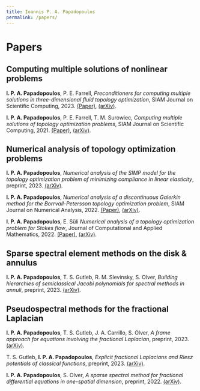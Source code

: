 ```yaml
---
title: Ioannis P. A. Papadopoulos
permalink: /papers/
---
```


# Papers

## Computing multiple solutions of nonlinear problems

<p> <b>I. P. A. Papadopoulos</b>, P. E. Farrell, <i>Preconditioners for computing multiple solutions in three-dimensional fluid topology optimization</i>, SIAM Journal on Scientific Computing, 2023. <a href="https://doi.org/10.1137/22M1478598">(Paper)</a>, <a href="https://arxiv.org/abs/2202.08248">(arXiv)</a>.</p>

<p> <b>I. P. A. Papadopoulos</b>, P. E. Farrell, T. M. Surowiec, <i>Computing multiple solutions of topology optimization problems</i>, SIAM Journal on Scientific Computing, 2021. <a href="https://doi.org/10.1137/20M1326209">(Paper)</a>, <a href="https://arxiv.org/abs/2004.11797">(arXiv)</a>.</p>

## Numerical analysis of topology optimization problems

<p> <b>I. P. A. Papadopoulos</b>, <i>Numerical analysis of the SIMP model for the topology optimization problem of minimizing compliance in linear elasticity</i>, preprint, 2023. <a href="https://arxiv.org/abs/2211.04249">(arXiv)</a>.</p>

<p> <b>I. P. A. Papadopoulos</b>, <i>Numerical analysis of a discontinuous Galerkin method for the Borrvall-Petersson topology optimization problem</i>, SIAM Journal on Numerical Analysis, 2022. <a href="https://doi.org/10.1137/21M1438943">(Paper)</a>, <a href="https://arxiv.org/abs/2108.03930">(arXiv)</a>.</p>

<p> <b>I. P. A. Papadopoulos</b>, E. Süli <i>Numerical analysis of a topology optimization problem for Stokes flow</i>, Journal of Computational and Applied Mathematics, 2022. <a href="https://doi.org/10.1016/j.cam.2022.114295">(Paper)</a>, <a href="https://arxiv.org/abs/2102.10408">(arXiv)</a>.</p>

## Sparse spectral element methods on the disk & annulus

<p> <b>I. P. A. Papadopoulos</b>, T. S. Gutleb, R. M. Slevinsky, S. Olver, <i>Building hierarchies of semiclassical Jacobi polynomials for spectral methods in annuli</i>, preprint, 2023. <a href="https://arxiv.org/abs/2310.07541">(arXiv)</a>.</p>

## Pseudospectral methods for the fractional Laplacian

<p><b>I. P. A. Papadopoulos</b>, T. S. Gutleb, J. A. Carrillo, S. Olver, <i>A frame approach for equations involving the fractional Laplacian</i>, preprint, 2023. <a href="https://arxiv.org/abs/2311.12451">(arXiv)</a>.</p>

<p>T. S. Gutleb, <b>I. P. A. Papadopoulos</b>, <i>Explicit fractional Laplacians and Riesz potentials of classical functions</i>, preprint, 2023. <a href="https://arxiv.org/abs/2311.10896">(arXiv)</a>.</p>

<p><b>I. P. A. Papadopoulos</b>, S. Olver,  <i>A sparse spectral method for fractional differential equations in one-spatial dimension</i>, preprint, 2022. <a href="https://arxiv.org/abs/2210.08247">(arXiv)</a>.</p>
